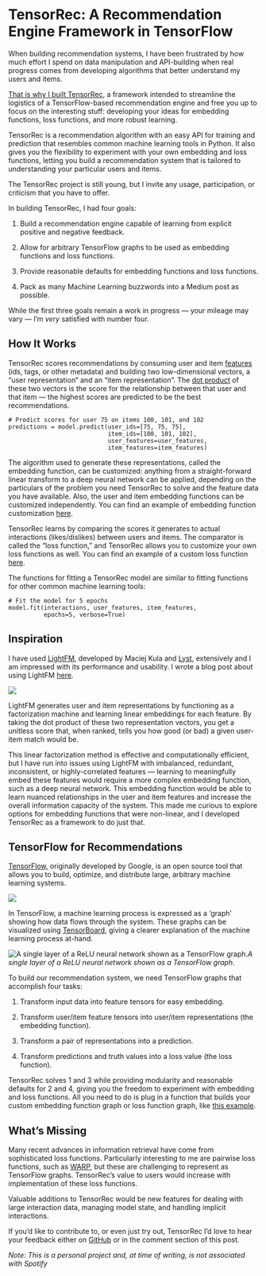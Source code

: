 
# TensorRec: A Recommendation Engine Framework in TensorFlow

When building recommendation systems, I have been frustrated by how much effort I spend on data manipulation and API-building when real progress comes from developing algorithms that better understand my users and items.

[That is why I built TensorRec](https://github.com/jfkirk/tensorrec), a framework intended to streamline the logistics of a TensorFlow-based recommendation engine and free you up to focus on the interesting stuff: developing your ideas for embedding functions, loss functions, and more robust learning.

TensorRec is a recommendation algorithm with an easy API for training and prediction that resembles common machine learning tools in Python. It also gives you the flexibility to experiment with your own embedding and loss functions, letting you build a recommendation system that is tailored to understanding your particular users and items.

The TensorRec project is still young, but I invite any usage, participation, or criticism that you have to offer.

In building TensorRec, I had four goals:

1. Build a recommendation engine capable of learning from explicit positive and negative feedback.

1. Allow for arbitrary TensorFlow graphs to be used as embedding functions and loss functions.

1. Provide reasonable defaults for embedding functions and loss functions.

1. Pack as many Machine Learning buzzwords into a Medium post as possible.

While the first three goals remain a work in progress — your mileage may vary — I’m *very* satisfied with number four.

## How It Works

TensorRec scores recommendations by consuming user and item [features](https://en.wikipedia.org/wiki/Feature_(machine_learning)) (ids, tags, or other metadata) and building two low-dimensional vectors, a “user representation” and an “item representation”. The [dot product](https://en.wikipedia.org/wiki/Dot_product) of these two vectors is the score for the relationship between that user and that item — the highest scores are predicted to be the best recommendations.

    # Predict scores for user 75 on items 100, 101, and 102
    predictions = model.predict(user_ids=[75, 75, 75],
                                item_ids=[100, 101, 102],
                                user_features=user_features,
                                item_features=item_features)

The algorithm used to generate these representations, called the embedding function, can be customized: anything from a straight-forward linear transform to a deep neural network can be applied, depending on the particulars of the problem you need TensorRec to solve and the feature data you have available. Also, the user and item embedding functions can be customized independently. You can find an example of embedding function customization [here](https://github.com/jfkirk/tensorrec#example-defining-custom-representation-function).

TensorRec learns by comparing the scores it generates to actual interactions (likes/dislikes) between users and items. The comparator is called the “loss function,” and TensorRec allows you to customize your own loss functions as well. You can find an example of a custom loss function [here](https://github.com/jfkirk/tensorrec#example-defining-custom-loss-function).

The functions for fitting a TensorRec model are similar to fitting functions for other common machine learning tools:

    # Fit the model for 5 epochs
    model.fit(interactions, user_features, item_features,
              epochs=5, verbose=True)

## Inspiration

I have used [LightFM](https://github.com/lyst/lightfm), developed by Maciej Kula and [Lyst](undefined), extensively and I am impressed with its performance and usability. I wrote a blog post about using LightFM [here](https://medium.com/product-at-catalant-technologies/using-lightfm-to-recommend-projects-to-consultants-44084df7321c).

![](https://cdn-images-1.medium.com/max/2000/1*wamAT2hw_sYn0dy8Pftavw.png)

LightFM generates user and item representations by functioning as a factorization machine and learning linear embeddings for each feature. By taking the dot product of these two representation vectors, you get a unitless score that, when ranked, tells you how good (or bad) a given user-item match would be.

This linear factorization method is effective and computationally efficient, but I have run into issues using LightFM with imbalanced, redundant, inconsistent, or highly-correlated features — learning to meaningfully embed these features would require a more complex embedding function, such as a deep neural network. This embedding function would be able to learn nuanced relationships in the user and item features and increase the overall information capacity of the system. This made me curious to explore options for embedding functions that were non-linear, and I developed TensorRec as a framework to do just that.

## TensorFlow for Recommendations

[TensorFlow,](https://www.tensorflow.org/) originally developed by Google, is an open source tool that allows you to build, optimize, and distribute large, arbitrary machine learning systems.

![](https://cdn-images-1.medium.com/max/2560/1*pidw2QNb9nG5BrcNzbY4NA.jpeg)

In TensorFlow, a machine learning process is expressed as a ‘graph’ showing how data flows through the system. These graphs can be visualized using [TensorBoard](https://www.tensorflow.org/get_started/summaries_and_tensorboard), giving a clearer explanation of the machine learning process at-hand.

![A single layer of a ReLU neural network shown as a TensorFlow graph.](https://cdn-images-1.medium.com/max/2000/1*uxA7W7d1rO9tjziEGSdPOg.png)*A single layer of a ReLU neural network shown as a TensorFlow graph.*

To build our recommendation system, we need TensorFlow graphs that accomplish four tasks:

1. Transform input data into feature tensors for easy embedding.

1. Transform user/item feature tensors into user/item representations (the embedding function).

1. Transform a pair of representations into a prediction.

1. Transform predictions and truth values into a loss value (the loss function).

TensorRec solves 1 and 3 while providing modularity and reasonable defaults for 2 and 4, giving you the freedom to experiment with embedding and loss functions. All you need to do is plug in a function that builds your custom embedding function graph or loss function graph, like [this example](https://github.com/jfkirk/tensorrec#example-defining-custom-representation-function).

## What’s Missing

Many recent advances in information retrieval have come from sophisticated loss functions. Particularly interesting to me are pairwise loss functions, such as [WARP](http://www.thespermwhale.com/jaseweston/papers/wsabie-ijcai.pdf), but these are challenging to represent as TensorFlow graphs. TensorRec’s value to users would increase with implementation of these loss functions.

Valuable additions to TensorRec would be new features for dealing with large interaction data, managing model state, and handling implicit interactions.

If you’d like to contribute to, or even just try out, TensorRec I’d love to hear your feedback either on [GitHub](https://github.com/jfkirk/tensorrec) or in the comment section of this post.

*Note: This is a personal project and, at time of writing, is not associated with Spotify*

